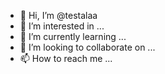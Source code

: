 - 👋 Hi, I’m @testalaa
- 👀 I’m interested in ...
- 🌱 I’m currently learning ...
- 💞️ I’m looking to collaborate on ...
- 📫 How to reach me ...

<!---
testalaa/testalaa is a ✨ special ✨ repository because its `README.md` (this file) appears on your GitHub profile.
You can click the Preview link to take a look at your changes.
--->
